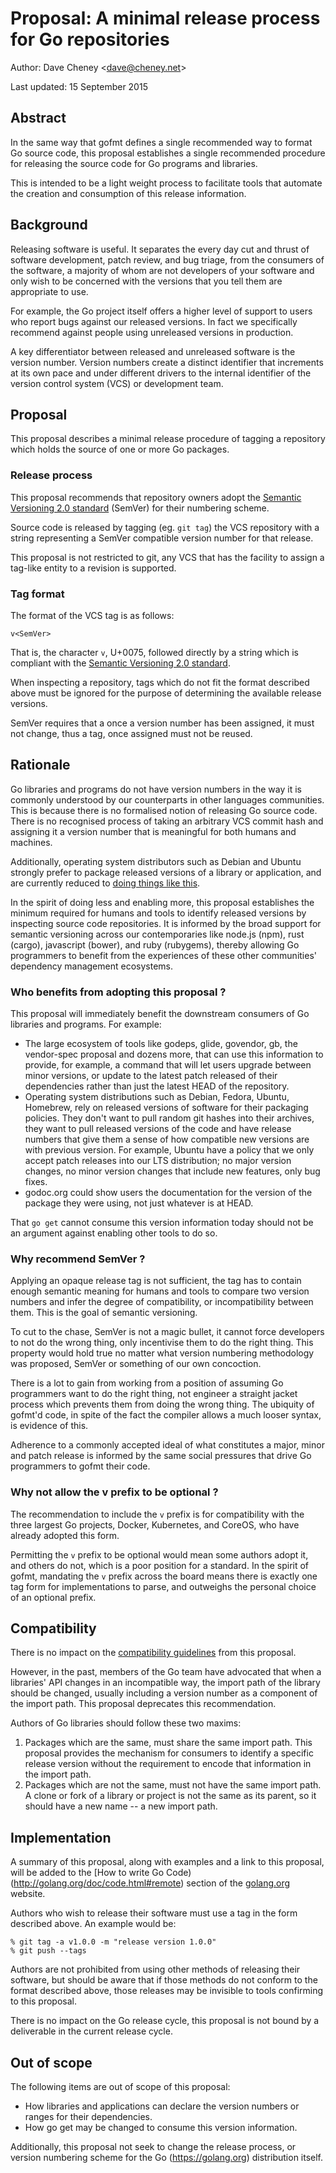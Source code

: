 # Proposal: A minimal release process for Go repositories

Author: Dave Cheney &lt;dave@cheney.net&gt;

Last updated: 15 September 2015

## Abstract

In the same way that gofmt defines a single recommended way to format Go source
code, this proposal establishes a single recommended procedure for releasing the
source code for Go programs and libraries.

This is intended to be a light weight process to facilitate tools that automate
the creation and consumption of this release information.

## Background

Releasing software is useful. It separates the every day cut and thrust of
software development, patch review, and bug triage, from the consumers of the
software, a majority of whom are not developers of your software and only wish
to be concerned with the versions that you tell them are appropriate to use.

For example, the Go project itself offers a higher level of support to users
who report bugs against our released versions.
In fact we specifically recommend against people using unreleased versions in
production.

A key differentiator between released and unreleased software is the version
number.
Version numbers create a distinct identifier that increments at its own pace
and under different drivers to the internal identifier of the version control
system (VCS) or development team.

## Proposal

This proposal describes a minimal release procedure of tagging a repository
which holds the source of one or more Go packages.

### Release process

This proposal recommends that repository owners adopt the
[Semantic Versioning 2.0 standard](http://SemVer.org/spec/v2.0.0.html) (SemVer)
for their numbering scheme.

Source code is released by tagging (eg. `git tag`) the VCS repository with a
string representing a SemVer compatible version number for that release.

This proposal is not restricted to git, any VCS that has the facility to assign
a tag-like entity to a revision is supported.

### Tag format

The format of the VCS tag is as follows:
```
v<SemVer>
```
That is, the character `v`, U+0075, followed directly by a string which is
compliant with the [Semantic Versioning 2.0 standard](http://SemVer.org/spec/v2.0.0.html).

When inspecting a repository, tags which do not fit the format described above
must be ignored for the purpose of determining the available release versions.

SemVer requires that a once a version number has been assigned, it must not
change, thus a tag, once assigned must not be reused.

## Rationale

Go libraries and programs do not have version numbers in the way it is commonly
understood by our counterparts in other languages communities.
This is because there is no formalised notion of releasing Go source code.
There is no recognised process of taking an arbitrary VCS commit hash and
assigning it a version number that is meaningful for both humans and machines.

Additionally, operating system distributors such as Debian and Ubuntu strongly
prefer to package released versions of a library or application, and are
currently reduced to
[doing things like this](https://packages.debian.org/stretch/golang-github-odeke-em-command-dev).

In the spirit of doing less and enabling more, this proposal establishes the
minimum required for humans and tools to identify released versions by inspecting
source code repositories.
It is informed by the broad support for semantic versioning across our
contemporaries like node.js (npm), rust (cargo), javascript (bower), and ruby
(rubygems), thereby allowing Go programmers to benefit from the experiences of
these other communities' dependency management ecosystems.

### Who benefits from adopting this proposal ?

This proposal will immediately benefit the downstream consumers of Go libraries
and programs. For example:

- The large ecosystem of tools like godeps, glide, govendor, gb, the
  vendor-spec proposal and dozens more, that can use this information to
  provide, for example, a command that will let users upgrade between minor
  versions, or update to the latest patch released of their dependencies rather
  than just the latest HEAD of the repository.
- Operating system distributions such as Debian, Fedora, Ubuntu, Homebrew, rely
  on released versions of software for their packaging policies.
  They don't want to pull random git hashes into their archives, they want to
  pull released versions of the code and have release numbers that give them a
  sense of how compatible new versions are with previous version.
  For example, Ubuntu have a policy that we only accept patch releases into our
  LTS distribution; no major version changes, no minor version changes that
  include new features, only bug fixes.
- godoc.org could show users the documentation for the version of the package
  they were using, not just whatever is at HEAD.

That `go get` cannot consume this version information today should not be an
argument against enabling other tools to do so.

### Why recommend SemVer ?

Applying an opaque release tag is not sufficient, the tag has to contain enough
semantic meaning for humans and tools to compare two version numbers and infer
the degree of compatibility, or incompatibility between them.
This is the goal of semantic versioning.

To cut to the chase, SemVer is not a magic bullet, it cannot force developers
to not do the wrong thing, only incentivise them to do the right thing.
This property would hold true no matter what version numbering methodology
was proposed, SemVer or something of our own concoction.

There is a lot to gain from working from a position of assuming Go programmers
want to do the right thing, not engineer a straight jacket process which
prevents them from doing the wrong thing.
The ubiquity of gofmt'd code, in spite of the fact the compiler allows a much
looser syntax, is evidence of this.

Adherence to a commonly accepted ideal of what constitutes a major, minor and
patch release is informed by the same social pressures that drive Go
programmers to gofmt their code.

### Why not allow the v prefix to be optional ?

The recommendation to include the `v` prefix is for compatibility with the
three largest Go projects, Docker, Kubernetes, and CoreOS, who have already
adopted this form.

Permitting the `v` prefix to be optional would mean some authors adopt it, and
others do not, which is a poor position for a standard.
In the spirit of gofmt, mandating the `v` prefix across the board means there
is exactly one tag form for implementations to parse, and outweighs the
personal choice of an optional prefix.

## Compatibility

There is no impact on the [compatibility guidelines](https://golang.org/doc/go1compat)
from this proposal.

However, in the past, members of the Go team have advocated that when a libraries'
API changes in an incompatible way, the import path of the library should be
changed, usually including a version number as a component of the import path.
This proposal deprecates this recommendation.

Authors of Go libraries should follow these two maxims:

1. Packages which are the same, must share the same import path. This proposal
   provides the mechanism for consumers to identify a specific release version
   without the requirement to encode that information in the import path.
2. Packages which are not the same, must not have the same import path. A clone or
   fork of a library or project is not the same as its parent, so it should have
   a new name -- a new import path.

## Implementation

A summary of this proposal, along with examples and a link to this proposal,
will be added to the [How to write Go Code)(http://golang.org/doc/code.html#remote)
section of the [golang.org](https://golang.org) website.

Authors who wish to release their software must use a tag in the form described
above. An example would be:
```
% git tag -a v1.0.0 -m "release version 1.0.0"
% git push --tags
```
Authors are not prohibited from using other methods of releasing their software,
but should be aware that if those methods do not conform to the format described
above, those releases may be invisible to tools confirming to this proposal.

There is no impact on the Go release cycle, this proposal is not bound by a
deliverable in the current release cycle.

## Out of scope

The following items are out of scope of this proposal:

- How libraries and applications can declare the version numbers or ranges for
  their dependencies.
- How go get may be changed to consume this version information.

Additionally, this proposal not seek to change the release process, or version
numbering scheme for the Go (https://golang.org) distribution itself.
